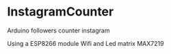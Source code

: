 # InstagramCounter
Arduino followers counter instagram

Using a ESP8266 module Wifi and Led matrix MAX7219
